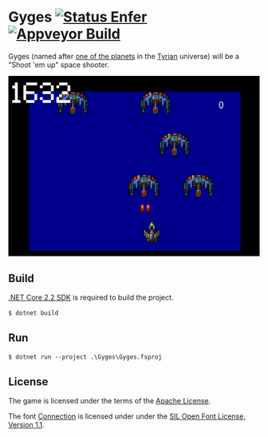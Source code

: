 # Gyges [![Status Enfer][status-enfer]][andivionian-status-classifier] [![Appveyor Build][badge-appveyor]][build-appveyor]

Gyges (named after [one of the planets][gyges] in the [Tyrian][tyrian]
universe) will be a "Shoot 'em up" space shooter.

![Gyges Demo][gyges-demo]

## Build

[.NET Core 2.2 SDK][netcore-sdk] is required to build the project.

```
$ dotnet build
```

## Run

```
$ dotnet run --project .\Gyges\Gyges.fsproj
```

## License

The game is licensed under the terms of the [Apache License][apache-license].

The font [Connection][connection] is licensed under under the [SIL Open Font
License, Version 1.1][sil-license].

[gyges]: https://www.youtube.com/watch?v=U2L7rcMN-Bw
[tyrian]: https://en.wikipedia.org/wiki/Tyrian_(video_game)
[netcore-sdk]: https://www.microsoft.com/net/download/core#/sdk

[build-appveyor]: https://ci.appveyor.com/project/ForNeVeR/gyges/branch/master
[badge-appveyor]: https://ci.appveyor.com/api/projects/status/tjl8vh406aojq35f/branch/master?svg=true

[andivionian-status-classifier]: https://github.com/ForNeVeR/andivionian-status-classifier##status-enfer-
[status-enfer]: https://img.shields.io/badge/status-enfer-orange.svg

[apache-license]: LICENSE
[connection]: Gyges/Connection.otf
[gyges-demo]: gyges_demo.gif
[sil-license]: SIL%20Open%20Font%20License.txt
